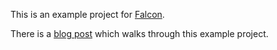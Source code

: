 This is an example project for [Falcon](https://github.com/endeav0r/falcon).

There is a [blog post](http://reversing.io/posts/2017-08-12/) which walks through this example project.